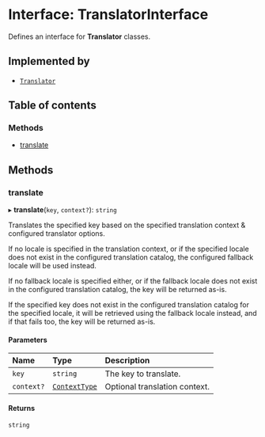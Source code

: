 # Interface: TranslatorInterface

Defines an interface for **Translator** classes.

## Implemented by

- [`Translator`](../classes/Translator.md)

## Table of contents

### Methods

- [translate](TranslatorInterface.md#translate)

## Methods

### translate

▸ **translate**(`key`, `context?`): `string`

Translates the specified key based on the specified translation context & configured translator options.

If no locale is specified in the translation context, or if the specified locale does not exist in the configured
translation catalog, the configured fallback locale will be used instead.

If no fallback locale is specified either, or if the fallback locale does not exist in the configured translation
catalog, the key will be returned as-is.

If the specified key does not exist in the configured translation catalog for the specified locale, it will
be retrieved using the fallback locale instead, and if that fails too, the key will be returned as-is.

#### Parameters

| Name | Type | Description |
| :------ | :------ | :------ |
| `key` | `string` | The key to translate. |
| `context?` | [`ContextType`](../README.md#contexttype) | Optional translation context. |

#### Returns

`string`
